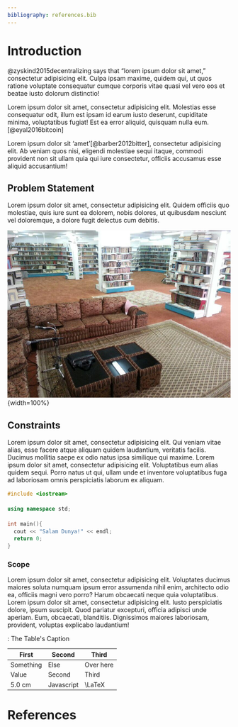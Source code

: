 ```yaml
---
bibliography: references.bib
---
```


# Introduction

@zyskind2015decentralizing says that “lorem ipsum dolor sit amet,” consectetur adipisicing elit. Culpa ipsam maxime, quidem qui, ut quos ratione voluptate consequatur cumque corporis vitae quasi vel vero eos et beatae iusto dolorum distinctio!

Lorem ipsum dolor sit amet, consectetur adipisicing elit. Molestias esse consequatur odit, illum est ipsam id earum iusto deserunt, cupiditate minima, voluptatibus fugiat! Est ea error aliquid, quisquam nulla eum.[@eyal2016bitcoin]

Lorem ipsum dolor sit ‘amet’[@barber2012bitter], consectetur adipisicing elit. Ab veniam quos nisi, eligendi molestiae sequi itaque, commodi provident non sit ullam quia qui iure consectetur, officiis accusamus esse aliquid accusantium!

## Problem Statement

Lorem ipsum dolor sit amet, consectetur adipisicing elit. Quidem officiis quo molestiae, quis iure sunt ea dolorem, nobis dolores, ut quibusdam nesciunt vel doloremque, a dolore fugit delectus cum debitis.

![Shaykh Rabee's Library](images/library.jpg){width=100%}

## Constraints

Lorem ipsum dolor sit amet, consectetur adipisicing elit. Qui veniam vitae alias, esse facere atque aliquam quidem laudantium, veritatis facilis. Ducimus mollitia saepe ex odio natus ipsa similique qui maxime. Lorem ipsum dolor sit amet, consectetur adipisicing elit. Voluptatibus eum alias quidem sequi. Porro natus ut qui, ullam unde et inventore voluptatibus fuga ad laboriosam omnis perspiciatis laborum ex aliquam.

```cpp
#include <iostream>

using namespace std;

int main(){
  cout << "Salam Dunya!" << endl;
  return 0;
}
```

### Scope

Lorem ipsum dolor sit amet, consectetur adipisicing elit. Voluptates ducimus maiores soluta numquam ipsum error assumenda nihil enim, architecto odio ea, officiis magni vero porro? Harum obcaecati neque quia voluptatibus. Lorem ipsum dolor sit amet, consectetur adipisicing elit. Iusto perspiciatis dolore, ipsum suscipit. Quod pariatur excepturi, officia adipisci unde aperiam. Eum, obcaecati, blanditiis. Dignissimos maiores laboriosam, provident, voluptas explicabo laudantium!

: The Table's Caption

| First       | Second     | Third                          |
| ----------- | ---------  | ------------------------------ |
| Something   | Else       | Over here                      |
| Value       | Second     | Third                          |
| 5.0 cm      | Javascript | \LaTeX                         |

# References
